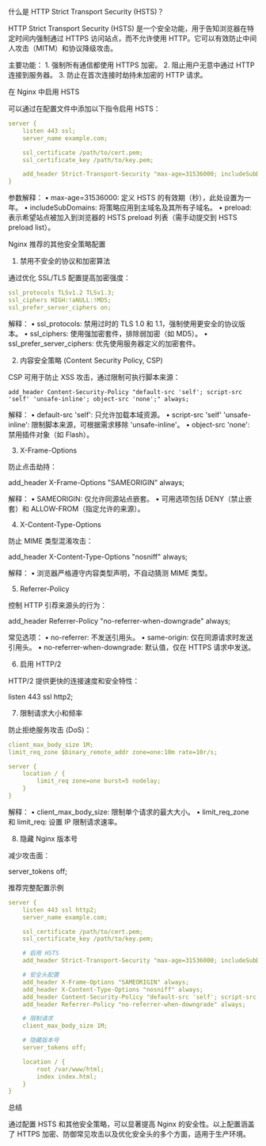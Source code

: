 什么是 HTTP Strict Transport Security (HSTS)？

HTTP Strict Transport Security (HSTS) 是一个安全功能，用于告知浏览器在特定时间内强制通过 HTTPS 访问站点，而不允许使用 HTTP。它可以有效防止中间人攻击（MITM）和协议降级攻击。

主要功能：
	1.	强制所有通信都使用 HTTPS 加密。
	2.	阻止用户无意中通过 HTTP 连接到服务器。
	3.	防止在首次连接时劫持未加密的 HTTP 请求。

在 Nginx 中启用 HSTS

可以通过在配置文件中添加以下指令启用 HSTS：
```yaml
server {
    listen 443 ssl;
    server_name example.com;

    ssl_certificate /path/to/cert.pem;
    ssl_certificate_key /path/to/key.pem;

    add_header Strict-Transport-Security "max-age=31536000; includeSubDomains; preload" always;
}
```
参数解释：
	•	max-age=31536000: 定义 HSTS 的有效期（秒），此处设置为一年。
	•	includeSubDomains: 将策略应用到主域名及其所有子域名。
	•	preload: 表示希望站点被加入到浏览器的 HSTS preload 列表（需手动提交到 HSTS preload list）。

Nginx 推荐的其他安全策略配置

1. 禁用不安全的协议和加密算法

通过优化 SSL/TLS 配置提高加密强度：
```yaml
ssl_protocols TLSv1.2 TLSv1.3;
ssl_ciphers HIGH:!aNULL:!MD5;
ssl_prefer_server_ciphers on;
```
解释：
	•	ssl_protocols: 禁用过时的 TLS 1.0 和 1.1，强制使用更安全的协议版本。
	•	ssl_ciphers: 使用强加密套件，排除弱加密（如 MD5）。
	•	ssl_prefer_server_ciphers: 优先使用服务器定义的加密套件。

2. 内容安全策略 (Content Security Policy, CSP)

CSP 可用于防止 XSS 攻击，通过限制可执行脚本来源：

`add_header Content-Security-Policy "default-src 'self'; script-src 'self' 'unsafe-inline'; object-src 'none';" always;`

解释：
	•	default-src 'self': 只允许加载本域资源。
	•	script-src 'self' 'unsafe-inline': 限制脚本来源，可根据需求移除 'unsafe-inline'。
	•	object-src 'none': 禁用插件对象（如 Flash）。

3. X-Frame-Options

防止点击劫持：

add_header X-Frame-Options "SAMEORIGIN" always;

解释：
	•	SAMEORIGIN: 仅允许同源站点嵌套。
	•	可用选项包括 DENY（禁止嵌套）和 ALLOW-FROM（指定允许的来源）。

4. X-Content-Type-Options

防止 MIME 类型混淆攻击：

add_header X-Content-Type-Options "nosniff" always;

解释：
	•	浏览器严格遵守内容类型声明，不自动猜测 MIME 类型。

5. Referrer-Policy

控制 HTTP 引荐来源头的行为：

add_header Referrer-Policy "no-referrer-when-downgrade" always;

常见选项：
	•	no-referrer: 不发送引用头。
	•	same-origin: 仅在同源请求时发送引用头。
	•	no-referrer-when-downgrade: 默认值，仅在 HTTPS 请求中发送。

6. 启用 HTTP/2

HTTP/2 提供更快的连接速度和安全特性：

listen 443 ssl http2;

7. 限制请求大小和频率

防止拒绝服务攻击 (DoS)：
```yaml
client_max_body_size 1M;
limit_req_zone $binary_remote_addr zone=one:10m rate=10r/s;

server {
    location / {
        limit_req zone=one burst=5 nodelay;
    }
}
```
解释：
	•	client_max_body_size: 限制单个请求的最大大小。
	•	limit_req_zone 和 limit_req: 设置 IP 限制请求速率。

8. 隐藏 Nginx 版本号

减少攻击面：

server_tokens off;

推荐完整配置示例
```yaml
server {
    listen 443 ssl http2;
    server_name example.com;

    ssl_certificate /path/to/cert.pem;
    ssl_certificate_key /path/to/key.pem;

    # 启用 HSTS
    add_header Strict-Transport-Security "max-age=31536000; includeSubDomains; preload" always;

    # 安全头配置
    add_header X-Frame-Options "SAMEORIGIN" always;
    add_header X-Content-Type-Options "nosniff" always;
    add_header Content-Security-Policy "default-src 'self'; script-src 'self'; object-src 'none';" always;
    add_header Referrer-Policy "no-referrer-when-downgrade" always;

    # 限制请求
    client_max_body_size 1M;

    # 隐藏版本号
    server_tokens off;

    location / {
        root /var/www/html;
        index index.html;
    }
}
```
总结

通过配置 HSTS 和其他安全策略，可以显著提高 Nginx 的安全性。以上配置涵盖了 HTTPS 加密、防御常见攻击以及优化安全头的多个方面，适用于生产环境。

